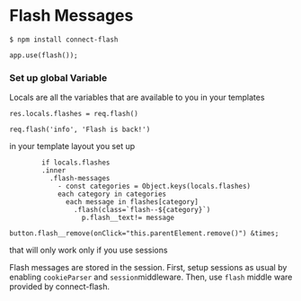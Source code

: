 # Flash Messages

`$ npm install connect-flash`

`app.use(flash());`

### Set up global Variable

Locals are all the variables that are available to you in your templates

`res.locals.flashes = req.flash()`



`req.flash('info', 'Flash is back!')`



in your template layout you set up 

```javasctip
        if locals.flashes
        .inner
          .flash-messages
            - const categories = Object.keys(locals.flashes)
            each category in categories
              each message in flashes[category]
                .flash(class=`flash--${category}`)
                  p.flash__text!= message
                  button.flash__remove(onClick="this.parentElement.remove()") &times;

```

that will only work only if you use sessions

Flash messages are stored in the session. First, setup sessions as usual by enabling `cookieParser` and `session`middleware. Then, use `flash` middle ware provided by connect-flash.